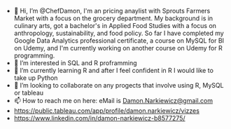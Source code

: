 - 👋 Hi, I’m @ChefDamon, I'm an pricing anaylist with Sprouts Farmers Market with a focus on the grocery department.
 My background is in culinary arts, got a bachelor's in Applied Food Studies with a focus on anthropology, sustainability, and food policy.
 So far I have completed my Google Data Analytics professional certificate, a course on MySQL for BI on Udemy,
 and I'm currently working on another course on Udemy for R programming.
- 👀 I’m interested in SQL and R proframming
- 🌱 I’m currently learning R and after I feel confident in R I would like to take up Python
- 💞️ I’m looking to collaborate on any progects that involve using R, MySQL or tableau
- 📫 How to reach me on here: eMail is Damon.Narkiewicz@gmail.com
- https://public.tableau.com/app/profile/damon.narkiewicz/vizzes
- https://www.linkedin.com/in/damon-narkiewicz-b8577275/

<!---
ChefDamon/ChefDamon is a ✨ special ✨ repository because its `README.md` (this file) appears on your GitHub profile.
You can click the Preview link to take a look at your changes.
--->
